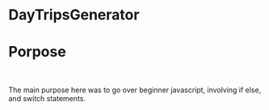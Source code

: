 # DayTripsGenerator

<h1>Porpose</h1>
<br/>

The main purpose here was to go over beginner javascript, involving if else, and switch statements.
